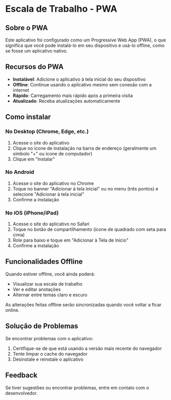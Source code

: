 # Escala de Trabalho - PWA

## Sobre o PWA

Este aplicativo foi configurado como um Progressive Web App (PWA), o que significa que você pode instalá-lo em seu dispositivo e usá-lo offline, como se fosse um aplicativo nativo.

## Recursos do PWA

- **Instalável**: Adicione o aplicativo à tela inicial do seu dispositivo
- **Offline**: Continue usando o aplicativo mesmo sem conexão com a internet
- **Rápido**: Carregamento mais rápido após a primeira visita
- **Atualizado**: Receba atualizações automaticamente

## Como instalar

### No Desktop (Chrome, Edge, etc.)

1. Acesse o site do aplicativo
2. Clique no ícone de instalação na barra de endereço (geralmente um símbolo "+" ou ícone de computador)
3. Clique em "Instalar"

### No Android

1. Acesse o site do aplicativo no Chrome
2. Toque no banner "Adicionar à tela inicial" ou no menu (três pontos) e selecione "Adicionar à tela inicial"
3. Confirme a instalação

### No iOS (iPhone/iPad)

1. Acesse o site do aplicativo no Safari
2. Toque no botão de compartilhamento (ícone de quadrado com seta para cima)
3. Role para baixo e toque em "Adicionar à Tela de Início"
4. Confirme a instalação

## Funcionalidades Offline

Quando estiver offline, você ainda poderá:

- Visualizar sua escala de trabalho
- Ver e editar anotações
- Alternar entre temas claro e escuro

As alterações feitas offline serão sincronizadas quando você voltar a ficar online.

## Solução de Problemas

Se encontrar problemas com o aplicativo:

1. Certifique-se de que está usando a versão mais recente do navegador
2. Tente limpar o cache do navegador
3. Desinstale e reinstale o aplicativo

## Feedback

Se tiver sugestões ou encontrar problemas, entre em contato com o desenvolvedor.